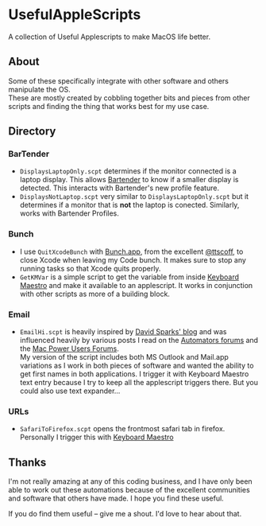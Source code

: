 # UsefulAppleScripts
 A collection of Useful Applescripts to make MacOS life better.
 
 ## About
 Some of these specifically integrate with other software and others manipulate the OS.  
 These are mostly created by cobbling together bits and pieces from other scripts and finding the thing that works best for my use case.
 
 ## Directory
 ### BarTender
 * `DisplaysLaptopOnly.scpt` determines if the monitor connected is a laptop display. This allows [Bartender](https://www.macbartender.com) to know if a smaller display is detected. This interacts with Bartender's new profile feature.
 *	`DisplaysNotLaptop.scpt` very similar to `DisplaysLaptopOnly.scpt` but it determines if a monitor that is **not** the laptop is conected. Similarly, works with Bartender Profiles.
 
 ### Bunch
 * I use `QuitXcodeBunch` with [Bunch.app](https://bunchapp.co), from the excellent [@ttscoff](https://github.com/ttscoff), to close Xcode when leaving my Code bunch. It makes sure to stop any running tasks so that Xcode quits properly.
 * `GetKMVar` is a simple script to get the variable from inside [Keyboard Maestro](https://keyboardmaestro.com) and make it available to an applescript. It works in conjunction with other scripts as more of a building block.
   
 ### Email
 * `EmailHi.scpt` is heavily inspired by [David Sparks' blog](https://www.macsparky.com/blog/2020/09/updates-and-improvements-to-the-salutation-applescript-for-apple-mail/) and was influenced heavily by various posts I read on the [Automators forums](https://www.macsparky.com/blog/2020/09/updates-and-improvements-to-the-salutation-applescript-for-apple-mail/) and the [Mac Power Users Forums](https://talk.macpowerusers.com).   
 My version of the script includes both MS Outlook and Mail.app variations as I work in both pieces of software and wanted the ability to get first names in both applications. I trigger it with Keyboard Maestro text entry because I try to keep all the applescript triggers there. But you could also use text expander...
 
 
 ### URLs
 * `SafariToFirefox.scpt` opens the frontmost safari tab in firefox. Personally I trigger this with [Keyboard Maestro](https://keyboardmaestro.com)   
 
 ## Thanks
 I'm not really amazing at any of this coding business, and I have only been able to work out these automations because of the excellent communities and software that others have made. I hope you find these useful.   
 
 If you do find them useful – give me a shout. I'd love to hear about that.